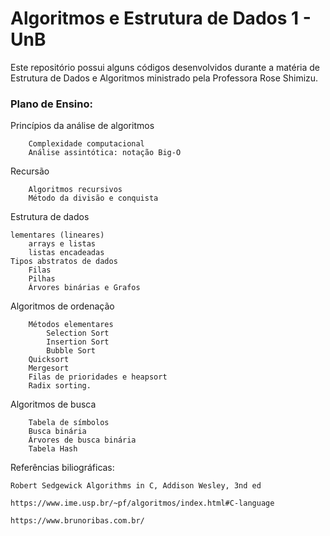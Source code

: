 # Algoritmos e Estrutura de Dados 1 - UnB
Este repositório possui alguns códigos desenvolvidos durante a matéria de Estrutura de Dados e Algoritmos ministrado pela Professora Rose Shimizu.

### Plano de Ensino:
Princípios da análise de algoritmos
```
    Complexidade computacional
    Análise assintótica: notação Big-O

```
Recursão
```
    Algoritmos recursivos
    Método da divisão e conquista
```
Estrutura de dados
```
lementares (lineares)
    arrays e listas
    listas encadeadas
Tipos abstratos de dados
    Filas
    Pilhas
    Árvores binárias e Grafos
```
Algoritmos de ordenação
```
    Métodos elementares
        Selection Sort
        Insertion Sort
        Bubble Sort
    Quicksort
    Mergesort
    Filas de prioridades e heapsort
    Radix sorting.
```
Algoritmos de busca
```
    Tabela de símbolos
    Busca binária
    Árvores de busca binária
    Tabela Hash
```

Referências biliográficas:

`Robert Sedgewick Algorithms in C, Addison Wesley, 3nd ed`

`https://www.ime.usp.br/~pf/algoritmos/index.html#C-language`

`https://www.brunoribas.com.br/`